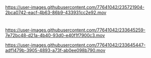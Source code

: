 

https://user-images.githubusercontent.com/77641042/235721904-2bca0742-eacf-4b63-86b9-433931cc2e92.mov




# 









https://user-images.githubusercontent.com/77641042/233645259-7e72bc48-d21a-4b40-93d0-e40f1f7900c3.mov



https://user-images.githubusercontent.com/77641042/233645447-adf1479b-3905-4893-a73f-ab0ee098b790.mov



